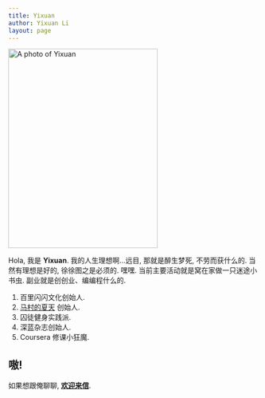 ```yaml
---
title: Yixuan
author: Yixuan Li
layout: page
---
```


  <img width="300" height="400" alt="A photo of Yixuan" src="{{ site.baseurl }}images/yixuan.jpg">

Hola, 我是 __Yixuan__. 我的人生理想啊...远目, 那就是醉生梦死, 不劳而获什么的. 当然有理想是好的, 徐徐图之是必须的. 嘿嘿. 当前主要活动就是窝在家做一只迷途小书虫. 副业就是创创业、编编程什么的.

1. 百里闪闪文化创始人.
2. [马村的夏天](http://www.macundexiatian.com) 创始人.
3. 囚徒健身实践派.
4. 深蓝杂志创始人.
5. Coursera 修课小狂魔.




## 嗷!

如果想跟俺聊聊, __[欢迎来信](mailto:liyixuan5402@gmail.com)__.
